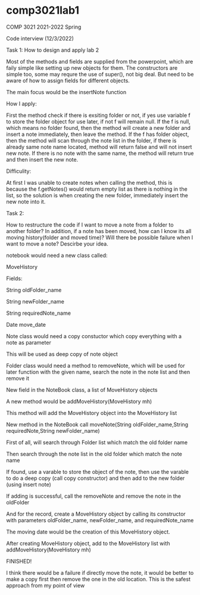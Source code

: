 # comp3021lab1

COMP 3021 2021-2022 Spring

Code interview (12/3/2022)

Task 1: How to design and apply lab 2

Most of the methods and fields are supplied from the powerpoint, which are faily simple like setting up new objects for them.
The constructors are simple too, some may requre the use of super(), not big deal. But need to be aware of how to assign fields for different objects.

The main focus would be the insertNote function

How I apply:

First the method check if there is exsiting folder or not, if yes use variable f to store the folder object for use later, if not f will remain null.
If the f is null, which means no folder found, then the method will create a new folder and insert a note immediately, then leave the method.
If the f has folder object, then the method will scan through the note list in the folder, if there is already same note name located, method will return false
and will not insert new note. If there is no note with the same name, the method will return true and then insert the new note.

Difficulity:

At first I was unable to create notes when calling the method, this is because the f.getNotes() would return empty list as there is nothing in the list, so the
solution is when creating the new folder, immediately insert the new note into it.

Task 2: 

How to restructure the code if I want to move a note from a folder to another folder? 
In addition, if a note has been moved, how can I know its all moving history(folder and moved time)? 
Will there be possible failure when I want to move a note? Descirbe your idea.


notebook would need a new class called:

MoveHistory

Fields: 

String oldFolder_name

String newFolder_name

String requiredNote_name

Date move_date

Note class would need a copy constuctor which copy everything with a note as parameter 

This will be used as deep copy of note object

Folder class would need a method to removeNote, which will be used for later function
with the given name, search the note in the note list
and then remove it

New field in the NoteBook class, a list of MoveHistory objects

A new method would be addMoveHistory(MoveHistory mh)

This method will add the MoveHistory object into the MoveHistory list

New method in the NoteBook call moveNote(String oldFolder_name,String requiredNote,String newFolder_name)

First of all, will search through Folder list which match the old folder name

Then search through the note list in the old folder which match the note name

If found, use a varable to store the object of the note, then use the varable to do a deep copy (call copy constructor) and then add to the new folder (using insert note)

If adding is successful, call the removeNote and remove the note in the oldFolder

And for the record, create a MoveHistory object by calling its constructor with parameters oldFolder_name, newFolder_name, and requiredNote_name

The moving date would be the creation of this MoveHistory object.

After creating MoveHistory object, add to the MoveHistory list with addMoveHistory(MoveHistory mh)

FINISHED!

I think there would be a failure if directly move the note, it would be better to make a copy first then remove the one in the old location. 
This is the safest approach from my point of view

